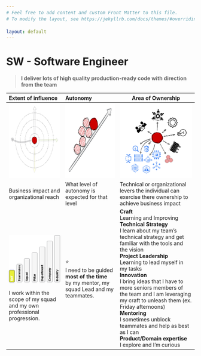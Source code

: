 ```yaml
---
# Feel free to add content and custom Front Matter to this file.
# To modify the layout, see https://jekyllrb.com/docs/themes/#overriding-theme-defaults

layout: default
---
```


# SW - Software Engineer

> **I deliver lots of high quality production-ready code with direction from the team<br />**

| Extent of influence<br />                                    | Autonomy<br />                                               | Area of Ownership<br />                                      |
| :----------------------------------------------------------- | :----------------------------------------------------------- | ------------------------------------------------------------ |
| <img src="./../assets/Influence.png" alt="influence" style="height: 200px; align: center" /> | <img src="./../assets/Autonomy.png" alt="influence" style="height: 200px; align: center" /> | <img src="./../assets/ownership.png" alt="influence" style="height: 200px; align: center" /> |
| Business impact and organizational reach                     | What level of autonomy is expected for that level            | Technical or organizational levers the individual can exercise there ownership to achieve business impact |
| ![extent1](./..\assets\extent1.png)<br /><br />I work within the scope of my squad and my own professional progression. | ⭐<br />I need to be guided **most of the time** by my mentor, my squad Lead and my teammates. | **Craft**<br />Learning and Improving<br />**Technical Strategy**<br />I learn about my team’s technical strategy and get familiar with the tools and the vision<br />**Project Leadership**<br />Learning to lead myself in my tasks<br />**Innovation**<br />I bring ideas that I have to more seniors members of the team and I am leveraging my craft to unleash them (ex. Friday afternoons)<br />**Mentoring**<br />I sometimes unblock teammates and help as best as I can<br />**Product/Domain expertise**<br />I explore and I’m curious |

